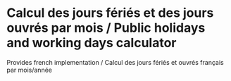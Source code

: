 # Calcul des jours fériés et des jours ouvrés par mois / Public holidays and working days calculator 
Provides french implementation / Calcul des jours fériés et ouvrés français par mois/année
